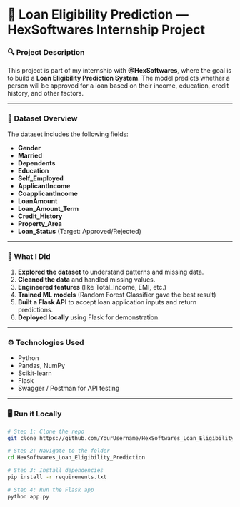 # 🏦 Loan Eligibility Prediction — HexSoftwares Internship Project

### 🔍 Project Description
This project is part of my internship with **@HexSoftwares**, where the goal is to build a **Loan Eligibility Prediction System**. The model predicts whether a person will be approved for a loan based on their income, education, credit history, and other factors.

---

### 📁 Dataset Overview
The dataset includes the following fields:
- **Gender**
- **Married**
- **Dependents**
- **Education**
- **Self_Employed**
- **ApplicantIncome**
- **CoapplicantIncome**
- **LoanAmount**
- **Loan_Amount_Term**
- **Credit_History**
- **Property_Area**
- **Loan_Status** (Target: Approved/Rejected)

---

### 🧠 What I Did
1. **Explored the dataset** to understand patterns and missing data.
2. **Cleaned the data** and handled missing values.
3. **Engineered features** (like Total_Income, EMI, etc.)
4. **Trained ML models** (Random Forest Classifier gave the best result)
5. **Built a Flask API** to accept loan application inputs and return predictions.
6. **Deployed locally** using Flask for demonstration.

---

### ⚙️ Technologies Used
- Python
- Pandas, NumPy
- Scikit-learn
- Flask
- Swagger / Postman for API testing

---

### 🖥️ Run it Locally
```bash
# Step 1: Clone the repo
git clone https://github.com/YourUsername/HexSoftwares_Loan_Eligibility_Prediction

# Step 2: Navigate to the folder
cd HexSoftwares_Loan_Eligibility_Prediction

# Step 3: Install dependencies
pip install -r requirements.txt

# Step 4: Run the Flask app
python app.py

